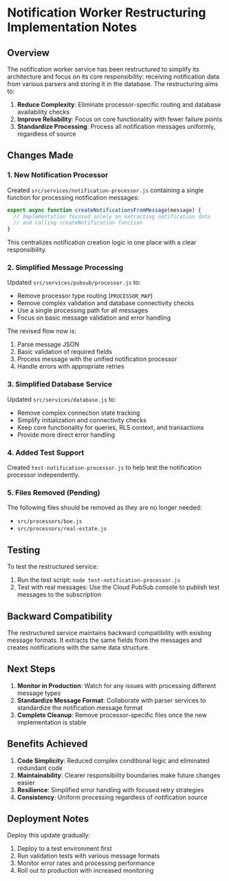 # Notification Worker Restructuring Implementation Notes

## Overview

The notification worker service has been restructured to simplify its architecture and focus on its core responsibility: receiving notification data from various parsers and storing it in the database. The restructuring aims to:

1. **Reduce Complexity**: Eliminate processor-specific routing and database availability checks
2. **Improve Reliability**: Focus on core functionality with fewer failure points
3. **Standardize Processing**: Process all notification messages uniformly, regardless of source

## Changes Made

### 1. New Notification Processor

Created `src/services/notification-processor.js` containing a single function for processing notification messages:

```javascript
export async function createNotificationsFromMessage(message) {
  // Implementation focused solely on extracting notification data 
  // and calling createNotification function
}
```

This centralizes notification creation logic in one place with a clear responsibility.

### 2. Simplified Message Processing

Updated `src/services/pubsub/processor.js` to:

- Remove processor type routing (`PROCESSOR_MAP`)
- Remove complex validation and database connectivity checks
- Use a single processing path for all messages
- Focus on basic message validation and error handling

The revised flow now is:
1. Parse message JSON
2. Basic validation of required fields
3. Process message with the unified notification processor
4. Handle errors with appropriate retries

### 3. Simplified Database Service

Updated `src/services/database.js` to:

- Remove complex connection state tracking
- Simplify initialization and connectivity checks
- Keep core functionality for queries, RLS context, and transactions
- Provide more direct error handling

### 4. Added Test Support

Created `test-notification-processor.js` to help test the notification processor independently.

### 5. Files Removed (Pending)

The following files should be removed as they are no longer needed:

- `src/processors/boe.js`
- `src/processors/real-estate.js`

## Testing

To test the restructured service:

1. Run the test script: `node test-notification-processor.js`
2. Test with real messages: Use the Cloud PubSub console to publish test messages to the subscription

## Backward Compatibility

The restructured service maintains backward compatibility with existing message formats. It extracts the same fields from the messages and creates notifications with the same data structure.

## Next Steps

1. **Monitor in Production**: Watch for any issues with processing different message types
2. **Standardize Message Format**: Collaborate with parser services to standardize the notification message format
3. **Complete Cleanup**: Remove processor-specific files once the new implementation is stable

## Benefits Achieved

1. **Code Simplicity**: Reduced complex conditional logic and eliminated redundant code
2. **Maintainability**: Clearer responsibility boundaries make future changes easier
3. **Resilience**: Simplified error handling with focused retry strategies
4. **Consistency**: Uniform processing regardless of notification source

## Deployment Notes

Deploy this update gradually:

1. Deploy to a test environment first
2. Run validation tests with various message formats
3. Monitor error rates and processing performance
4. Roll out to production with increased monitoring 